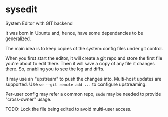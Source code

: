 # sysedit
System Editor with GIT backend

It was born in Ubuntu and, hence, have some dependancies to be generalized.


The main idea is to keep copies of the system config files under git control.

When you first start the editor, it will create a git repo and store the first file you're about to edit there.
Then it will save a copy of any file it changes there.
So, enabling you to see the log and diffs.

It may use an "upstream" to push the changes into. Multi-host updates are supported.
Use `se --git remote add ...` to configure upstreaming.

Per-user config may refer a common repo, `sudo` may be needed to provide "cross-owner" usage.

TODO: Lock the file being edited to avoid multi-user access.
